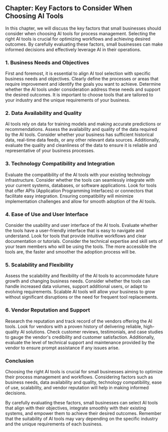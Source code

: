 Chapter: Key Factors to Consider When Choosing AI Tools
-------------------------------------------------------

In this chapter, we will discuss the key factors that small businesses should consider when choosing AI tools for process management. Selecting the right AI tools is crucial for optimizing workflows and achieving desired outcomes. By carefully evaluating these factors, small businesses can make informed decisions and effectively leverage AI in their operations.

### 1. Business Needs and Objectives

First and foremost, it is essential to align AI tool selection with specific business needs and objectives. Clearly define the processes or areas that require improvement and identify the goals you want to achieve. Determine whether the AI tools under consideration address these needs and support the desired outcomes. It is important to choose tools that are tailored to your industry and the unique requirements of your business.

### 2. Data Availability and Quality

AI tools rely on data for training models and making accurate predictions or recommendations. Assess the availability and quality of the data required by the AI tools. Consider whether your business has sufficient historical data, real-time data feeds, or any other relevant data sources. Additionally, evaluate the quality and cleanliness of the data to ensure it is reliable and representative of your business processes.

### 3. Technology Compatibility and Integration

Evaluate the compatibility of the AI tools with your existing technology infrastructure. Consider whether the tools can seamlessly integrate with your current systems, databases, or software applications. Look for tools that offer APIs (Application Programming Interfaces) or connectors that facilitate easy integration. Ensuring compatibility will minimize implementation challenges and allow for smooth adoption of the AI tools.

### 4. Ease of Use and User Interface

Consider the usability and user interface of the AI tools. Evaluate whether the tools have a user-friendly interface that is easy to navigate and understand. Look for tools that provide intuitive workflows and clear documentation or tutorials. Consider the technical expertise and skill sets of your team members who will be using the tools. The more accessible the tools are, the faster and smoother the adoption process will be.

### 5. Scalability and Flexibility

Assess the scalability and flexibility of the AI tools to accommodate future growth and changing business needs. Consider whether the tools can handle increased data volumes, support additional users, or adapt to evolving requirements. Scalable AI tools will allow your business to grow without significant disruptions or the need for frequent tool replacements.

### 6. Vendor Reputation and Support

Research the reputation and track record of the vendors offering the AI tools. Look for vendors with a proven history of delivering reliable, high-quality AI solutions. Check customer reviews, testimonials, and case studies to gauge the vendor's credibility and customer satisfaction. Additionally, evaluate the level of technical support and maintenance provided by the vendor to ensure prompt assistance if any issues arise.

### Conclusion

Choosing the right AI tools is crucial for small businesses aiming to optimize their process management and workflows. Considering factors such as business needs, data availability and quality, technology compatibility, ease of use, scalability, and vendor reputation will help in making informed decisions.

By carefully evaluating these factors, small businesses can select AI tools that align with their objectives, integrate smoothly with their existing systems, and empower them to achieve their desired outcomes. Remember that the suitability of AI tools may vary depending on the specific industry and the unique requirements of each business.
